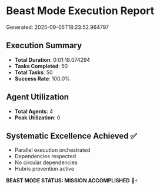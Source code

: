 
# Beast Mode Execution Report
Generated: 2025-09-05T18:23:52.964797

## Execution Summary
- **Total Duration**: 0:01:18.074294
- **Tasks Completed**: 50
- **Total Tasks**: 50
- **Success Rate**: 100.0%

## Agent Utilization
- **Total Agents**: 4
- **Peak Utilization**: 0

## Systematic Excellence Achieved ✅
- Parallel execution orchestrated
- Dependencies respected
- No circular dependencies
- Hubris prevention active

**BEAST MODE STATUS: MISSION ACCOMPLISHED** 🐺⚡
